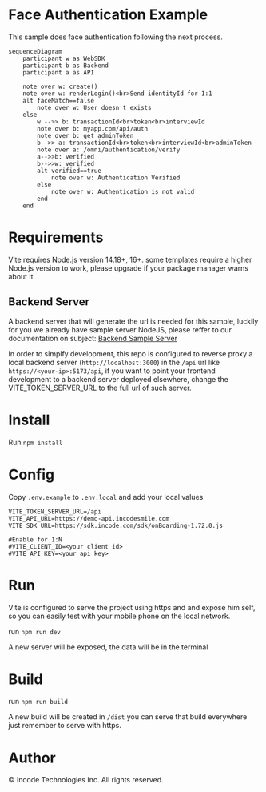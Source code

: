# Face Authentication Example
This sample does face authentication following the next process.

```mermaid
sequenceDiagram
    participant w as WebSDK
    participant b as Backend
    participant a as API

    note over w: create()
    note over w: renderLogin()<br>Send identityId for 1:1
    alt faceMatch==false
        note over w: User doesn't exists
    else
        w -->> b: transactionId<br>token<br>interviewId
        note over b: myapp.com/api/auth
        note over b: get adminToken
        b-->> a: transactionId<br>token<br>interviewId<br>adminToken
        note over a: /omni/authentication/verify
        a-->>b: verified
        b-->>w: verified
        alt verified==true
            note over w: Authentication Verified
        else
            note over w: Authentication is not valid
        end
    end
```

# Requirements
Vite requires Node.js version 14.18+, 16+. some templates require a higher Node.js
version to work, please upgrade if your package manager warns about it.

## Backend Server
A backend server that will generate the url is needed for this sample,
luckily for you we already have sample server NodeJS, please reffer to our documentation on subject:
[Backend Sample Server](https://developer.incode.com/docs/code-samples-for-web-integrations#backend-sample-server)

In order to simplfy development, this repo is configured to reverse
proxy a local backend server (`http://localhost:3000`) in the `/api`
url like `https://<your-ip>:5173/api`, if you want to point your
frontend development to a backend server deployed elsewhere, change
the VITE_TOKEN_SERVER_URL to the full url of such server.

# Install
Run `npm install`

# Config
Copy `.env.example` to `.env.local` and add your local values
```
VITE_TOKEN_SERVER_URL=/api
VITE_API_URL=https://demo-api.incodesmile.com
VITE_SDK_URL=https://sdk.incode.com/sdk/onBoarding-1.72.0.js

#Enable for 1:N
#VITE_CLIENT_ID=<your client id>
#VITE_API_KEY=<your api key>
```

# Run
Vite is configured to serve the project using https and and expose him self,
so you can easily test with your mobile phone on the local network.

run `npm run dev`

A new server will be exposed, the data will be in the terminal

# Build
run `npm run build`

A new build will be created in `/dist` you can serve that build everywhere
just remember to serve with https.

# Author

© Incode Technologies Inc. All rights reserved.
